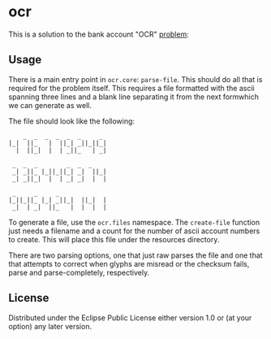 # ocr

This is a solution to the bank account "OCR" [problem](https://github.com/codingdojo-org/codingdojo.org/blob/master/content/kata/BankOCR.md):

## Usage

There is a main entry point in `ocr.core`: `parse-file`. This should do all that is required for the problem itself. This requires a file formatted with the ascii spanning three lines and a blank line separating it from the next formwhich we can generate as well.

The file should look like the following:

``` text
    _  _  _  _  _  _     _
|_|  ||_   |  ||_| _||_||_|
  |  ||_|  |  | _||_   | _|

 _  _  _        _  _  _
 _| _||_ |_||_||_| _|  ||_|
 _| _||_|  |  | _| _|  |  |

 _     _     _
|_||_||_ |_| _||_|  ||_|  |
 _|  | _|  ||_   |  |  |  |
```

To generate a file, use the `ocr.files` namespace. The `create-file` function just needs a filename and a count for the number of ascii account numbers to create. This will place this file under the resources directory.

There are two parsing options, one that just raw parses the file and one that that attempts to correct when glyphs are misread or the checksum fails, parse and parse-completely, respectively.

## License

Distributed under the Eclipse Public License either version 1.0 or (at
your option) any later version.
